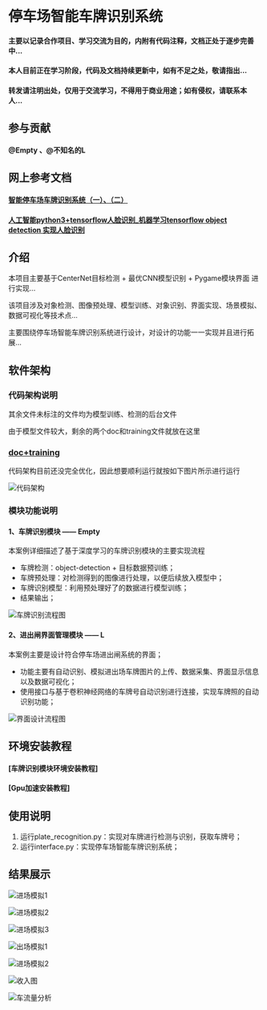 # 停车场智能车牌识别系统
#### 主要以记录合作项目、学习交流为目的，内附有代码注释，文档正处于逐步完善中...
#### 本人目前正在学习阶段，代码及文档持续更新中，如有不足之处，敬请指出...
#### 转发请注明出处，仅用于交流学习，不得用于商业用途；如有侵权，请联系本人...

## 参与贡献
####  @Empty 、@不知名的L

## 网上参考文档
#### [智能停车场车牌识别系统（一）、（二）](https://blog.csdn.net/MNBVBM/article/details/108360138)
#### [人工智能python3+tensorflow人脸识别_机器学习tensorflow object detection 实现人脸识别](https://blog.csdn.net/weixin_36068140/article/details/114482958)

## 介绍
本项目主要基于CenterNet目标检测 + 最优CNN模型识别 + Pygame模块界面 进行实现...

该项目涉及对象检测、图像预处理、模型训练、对象识别、界面实现、场景模拟、数据可视化等技术点...

主要围绕停车场智能车牌识别系统进行设计，对设计的功能一一实现并且进行拓展...

## 软件架构
### 代码架构说明
其余文件未标注的文件均为模型训练、检测的后台文件

由于模型文件较大，剩余的两个doc和training文件就放在这里
### [doc+training](https://pan.baidu.com/s/1FfQqaby-oXgcNK63kF3M1Q?pwd=gzma)

代码架构目前还没完全优化，因此想要顺利运行就按如下图片所示进行运行

![代码架构](readme_img/%E4%BB%A3%E7%A0%81%E6%9E%B6%E6%9E%84.png)

### 模块功能说明
#### 1、车牌识别模块    ——    Empty
本案例详细描述了基于深度学习的车牌识别模块的主要实现流程
- 车牌检测：object-detection + 目标数据预训练；
 - 车牌预处理：对检测得到的图像进行处理，以便后续放入模型中；
 - 车牌识别模型：利用预处理好了的数据进行模型训练；
 - 结果输出；

![车牌识别流程图](readme_img/%E8%BD%A6%E7%89%8C%E8%AF%86%E5%88%AB%E6%B5%81%E7%A8%8B%E5%9B%BE.png)

#### 2、进出闸界面管理模块    ——    L
本案例主要是设计符合停车场进出闸系统的界面；
- 功能主要有自动识别、模拟进出场车牌图片的上传、数据采集、界面显示信息以及数据可视化；
- 使用接口与基于卷积神经网络的车牌号自动识别进行连接，实现车牌照的自动识别功能；

![界面设计流程图](readme_img/%E7%95%8C%E9%9D%A2%E8%AE%BE%E8%AE%A1%E6%B5%81%E7%A8%8B%E5%9B%BE.png)

## 环境安装教程

#### [车牌识别模块环境安装教程]
#### [Gpu加速安装教程]

## 使用说明
1. 运行plate_recognition.py：实现对车牌进行检测与识别，获取车牌号；
2. 运行interface.py：实现停车场智能车牌识别系统；

## 结果展示

![进场模拟1](readme_img/%E8%BF%9B%E5%9C%BA%E6%A8%A1%E6%8B%9F1.png)

![进场模拟2](readme_img/%E8%BF%9B%E5%9C%BA%E6%A8%A1%E6%8B%9F2.png)

![进场模拟3](readme_img/%E8%BF%9B%E5%9C%BA%E6%A8%A1%E6%8B%9F3.png)

![出场模拟1](readme_img/%E5%87%BA%E5%9C%BA%E6%A8%A1%E6%8B%9F1.png)

![进场模拟2](readme_img/%E5%87%BA%E5%9C%BA%E6%A8%A1%E6%8B%9F2.png)

![收入图](readme_img/%E6%94%B6%E5%85%A5%E5%9B%BE.png)

![车流量分析](readme_img/%E8%BD%A6%E6%B5%81%E9%87%8F%E5%88%86%E6%9E%90%E5%9B%BE.png)
